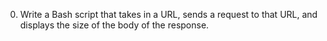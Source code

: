 0. Write a Bash script that takes in a URL, sends a request to that URL, and displays the size of the body of the response.
